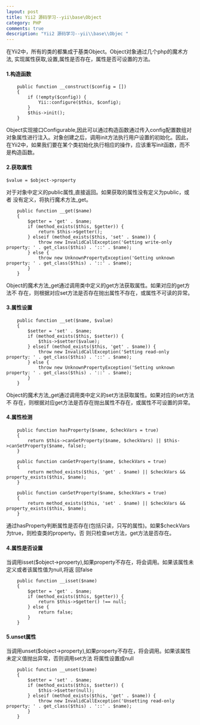 ```yaml
---
layout: post
title: Yii2 源码学习--yii\base\Object
category: PHP
comments: true
description: "Yii2 源码学习--yii\\base\\Objec "
---
```




在Yii2中，所有的类的都集成于基类Object。Object对象通过几个php的魔术方法,
实现属性获取,设置,属性是否存在，属性是否可设置的方法。


#### 1.构造函数
```
    public function __construct($config = [])
    {
        if (!empty($config)) {
            Yii::configure($this, $config);
        }
        $this->init();
    }

```

Object实现接口Configurable,因此可以通过构造函数通过传入config配置数组对
对象属性进行注入。对象创建之后，调用init方法执行用户设置的初始化。因此，
在Yii2中，如果我们要在某个类初始化执行相应的操作，应该重写init函数，而不
是构造函数。


#### 2.获取属性

```
$value = $object->property
```
对于对象中定义的public属性,直接返回。如果获取的属性没有定义为public，或者
没有定义，将执行魔术方法_get。

```
    public function __get($name)
    {
        $getter = 'get' . $name;
        if (method_exists($this, $getter)) {
            return $this->$getter();
        } elseif (method_exists($this, 'set' . $name)) {
            throw new InvalidCallException('Getting write-only property: ' . get_class($this) . '::' . $name);
        } else {
            throw new UnknownPropertyException('Getting unknown property: ' . get_class($this) . '::' . $name);
        }
    }

```

Object的魔术方法_get通过调用类中定义的get方法获取属性。如果对应的get方法不
存在，则根据对应set方法是否存在抛出属性不存在，或属性不可读的异常。


#### 3.属性设置

```
    public function __set($name, $value)
    {
        $setter = 'set' . $name;
        if (method_exists($this, $setter)) {
            $this->$setter($value);
        } elseif (method_exists($this, 'get' . $name)) {
            throw new InvalidCallException('Setting read-only property: ' . get_class($this) . '::' . $name);
        } else {
            throw new UnknownPropertyException('Setting unknown property: ' . get_class($this) . '::' . $name);
        }
    }
```

Object的魔术方法_get通过调用类中定义的set方法获取属性。如果对应的set方法不
存在，则根据对应get方法是否存在抛出属性不存在，或属性不可设置的异常。


#### 4.属性检测

```
    public function hasProperty($name, $checkVars = true)
    {
        return $this->canGetProperty($name, $checkVars) || $this->canSetProperty($name, false);
    }

    public function canGetProperty($name, $checkVars = true)
    {
        return method_exists($this, 'get' . $name) || $checkVars && property_exists($this, $name);
    }

    public function canSetProperty($name, $checkVars = true)
    {
        return method_exists($this, 'set' . $name) || $checkVars && property_exists($this, $name);
    }
```

通过hasProperty判断属性是否存在(包括只读，只写的属性)。如果$checkVars为true，则检查类的property。否
则只检查set方法，get方法是否存在。

#### 4.属性是否设置

当调用isset($object->property),如果property不存在，将会调用。如果该属性未定义或者该属性值为null,将返
回false
```
    public function __isset($name)
    {
        $getter = 'get' . $name;
        if (method_exists($this, $getter)) {
            return $this->$getter() !== null;
        } else {
            return false;
        }
    }

```

#### 5.unset属性
当调用unset($object->property),如果property不存在，将会调用。如果该属性未定义值抛出异常，否则调用set方法
将属性设置成null

```
    public function __unset($name)
    {
        $setter = 'set' . $name;
        if (method_exists($this, $setter)) {
            $this->$setter(null);
        } elseif (method_exists($this, 'get' . $name)) {
            throw new InvalidCallException('Unsetting read-only property: ' . get_class($this) . '::' . $name);
        }
    }
```



